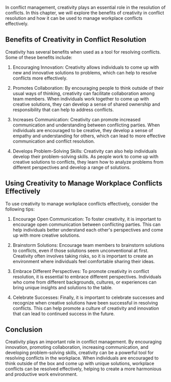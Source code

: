 
In conflict management, creativity plays an essential role in the resolution of conflicts. In this chapter, we will explore the benefits of creativity in conflict resolution and how it can be used to manage workplace conflicts effectively.

Benefits of Creativity in Conflict Resolution
---------------------------------------------

Creativity has several benefits when used as a tool for resolving conflicts. Some of these benefits include:

1. Encouraging Innovation: Creativity allows individuals to come up with new and innovative solutions to problems, which can help to resolve conflicts more effectively.

2. Promotes Collaboration: By encouraging people to think outside of their usual ways of thinking, creativity can facilitate collaboration among team members. When individuals work together to come up with creative solutions, they can develop a sense of shared ownership and responsibility that can help to address conflicts.

3. Increases Communication: Creativity can promote increased communication and understanding between conflicting parties. When individuals are encouraged to be creative, they develop a sense of empathy and understanding for others, which can lead to more effective communication and conflict resolution.

4. Develops Problem-Solving Skills: Creativity can also help individuals develop their problem-solving skills. As people work to come up with creative solutions to conflicts, they learn how to analyze problems from different perspectives and develop a range of solutions.

Using Creativity to Manage Workplace Conflicts Effectively
----------------------------------------------------------

To use creativity to manage workplace conflicts effectively, consider the following tips:

1. Encourage Open Communication: To foster creativity, it is important to encourage open communication between conflicting parties. This can help individuals better understand each other's perspectives and come up with more creative solutions.

2. Brainstorm Solutions: Encourage team members to brainstorm solutions to conflicts, even if those solutions seem unconventional at first. Creativity often involves taking risks, so it is important to create an environment where individuals feel comfortable sharing their ideas.

3. Embrace Different Perspectives: To promote creativity in conflict resolution, it is essential to embrace different perspectives. Individuals who come from different backgrounds, cultures, or experiences can bring unique insights and solutions to the table.

4. Celebrate Successes: Finally, it is important to celebrate successes and recognize when creative solutions have been successful in resolving conflicts. This can help promote a culture of creativity and innovation that can lead to continued success in the future.

Conclusion
----------

Creativity plays an important role in conflict management. By encouraging innovation, promoting collaboration, increasing communication, and developing problem-solving skills, creativity can be a powerful tool for resolving conflicts in the workplace. When individuals are encouraged to think outside of the box and come up with unique solutions, workplace conflicts can be resolved effectively, helping to create a more harmonious and productive work environment.
